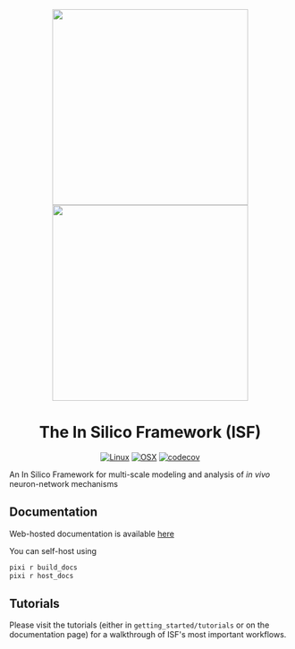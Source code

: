 <div align="center">

<img src=./docs/_static/_images/isf-logo-white.png#gh-dark-mode-only width='350'>
<img src=./docs/_static/_images/isf-logo-black.png#gh-light-mode-only width='350'>

# The In Silico Framework (ISF)
[![Linux](https://github.com/mpinb/in_silico_framework/actions/workflows/test-isf-py38-pixi-linux.yml/badge.svg)](https://github.com/mpinb/in_silico_framework/actions/workflows/test-isf-py38-pixi-linux.yml)
[![OSX](https://github.com/mpinb/in_silico_framework/actions/workflows/test-isf-py38-pixi-macos.yml/badge.svg)](https://github.com/mpinb/in_silico_framework/actions/workflows/test-isf-py38-pixi-macos.yml)
[![codecov](https://codecov.io/gh/mpinb/in_silico_framework/graph/badge.svg?token=V4P4QMFM12)](https://codecov.io/gh/mpinb/in_silico_framework)

</div>

An In Silico Framework for multi-scale modeling and analysis of *in vivo* neuron-network mechanisms

## Documentation

Web-hosted documentation is available [here](https://wwwuser.gwdguser.de/~b.meulemeester/index.html)

You can self-host using

```bash
pixi r build_docs
pixi r host_docs
```

## Tutorials

Please visit the tutorials (either in `getting_started/tutorials` or on the documentation page) for a walkthrough of ISF's most important workflows.
